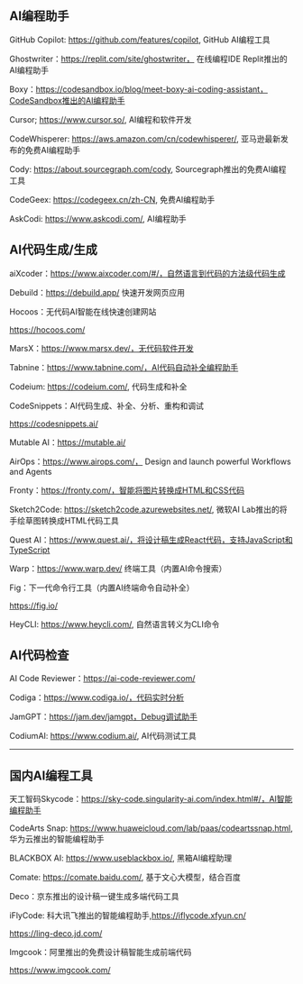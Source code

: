 ## AI编程助手

GitHub Copilot: https://github.com/features/copilot, GitHub AI编程工具

Ghostwriter：https://replit.com/site/ghostwriter， 在线编程IDE Replit推出的AI编程助手

Boxy：https://codesandbox.io/blog/meet-boxy-ai-coding-assistant，CodeSandbox推出的AI编程助手

Cursor; https://www.cursor.so/, AI编程和软件开发

CodeWhisperer: https://aws.amazon.com/cn/codewhisperer/, 亚马逊最新发布的免费AI编程助手

Cody: https://about.sourcegraph.com/cody, Sourcegraph推出的免费AI编程工具

CodeGeex: https://codegeex.cn/zh-CN, 免费AI编程助手

AskCodi: https://www.askcodi.com/, AI编程助手

## AI代码生成/生成

aiXcoder：https://www.aixcoder.com/#/，自然语言到代码的方法级代码生成

Debuild：https://debuild.app/ 快速开发网页应用

Hocoos：无代码AI智能在线快速创建网站

https://hocoos.com/

MarsX：https://www.marsx.dev/，无代码软件开发

Tabnine：https://www.tabnine.com/，AI代码自动补全编程助手

Codeium: https://codeium.com/, 代码生成和补全

CodeSnippets：AI代码生成、补全、分析、重构和调试

https://codesnippets.ai/

Mutable AI：https://mutable.ai/

AirOps：https://www.airops.com/， Design and launch powerful Workflows and Agents

Fronty：https://fronty.com/，智能将图片转换成HTML和CSS代码

Sketch2Code: https://sketch2code.azurewebsites.net/, 微软AI Lab推出的将手绘草图转换成HTML代码工具

Quest AI：https://www.quest.ai/，将设计稿生成React代码，支持JavaScript和TypeScript

Warp：https://www.warp.dev/ 终端工具（内置AI命令搜索）

Fig：下一代命令行工具（内置AI终端命令自动补全）

https://fig.io/

HeyCLI: https://www.heycli.com/, 自然语言转义为CLI命令

## AI代码检查

AI Code Reviewer：https://ai-code-reviewer.com/

Codiga：https://www.codiga.io/，代码实时分析

JamGPT：https://jam.dev/jamgpt，Debug调试助手

CodiumAI: https://www.codium.ai/, AI代码测试工具

---

## 国内AI编程工具

天工智码Skycode：https://sky-code.singularity-ai.com/index.html#/，AI智能编程助手

CodeArts Snap: https://www.huaweicloud.com/lab/paas/codeartssnap.html, 华为云推出的智能编程助手

BLACKBOX AI: https://www.useblackbox.io/, 黑箱AI编程助理

Comate: https://comate.baidu.com/, 基于文心大模型，结合百度

Deco：京东推出的设计稿一键生成多端代码工具

iFlyCode: 科大讯飞推出的智能编程助手,https://iflycode.xfyun.cn/

https://ling-deco.jd.com/

Imgcook：阿里推出的免费设计稿智能生成前端代码

https://www.imgcook.com/

